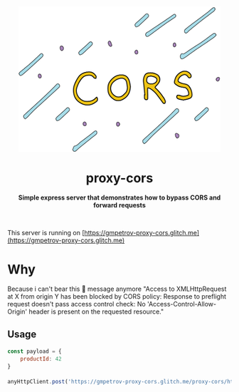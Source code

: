 <div align="center">
	<img src="media/logo-3.png" title="PROXY-CORS" alt="PROXY-CORS logo" width="454">
	<h1>proxy-cors</h1>
	<p>
		<b>Simple express server that demonstrates how to bypass CORS and forward requests</b>
	</p>
	<br>
</div>

This server is running on [https://gmpetrov-proxy-cors.glitch.me](https://gmpetrov-proxy-cors.glitch.me)

# Why
Because i can't bear this 💩 message anymore "Access to XMLHttpRequest at X from origin Y has been blocked by CORS policy: Response to preflight request doesn't pass access control check: No 'Access-Control-Allow-Origin' header is present on the requested resource."


## Usage
```javascript
const payload = {
    productId: 42
}

anyHttpClient.post('https://gmpetrov-proxy-cors.glitch.me/proxy-cors/https://my.api', payload)
```
